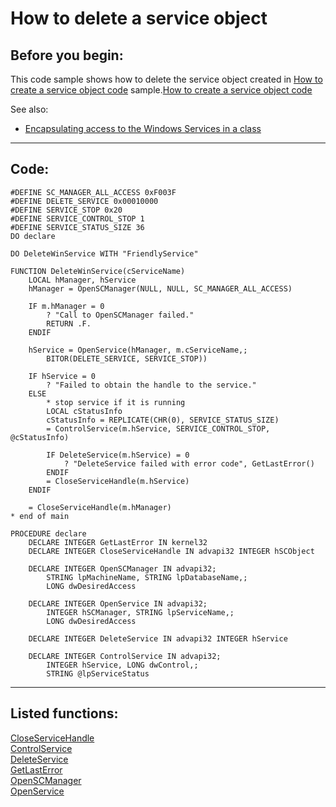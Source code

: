 <link rel="stylesheet" type="text/css" href="../css/win32api.css">  
<link rel="stylesheet" href="https://cdnjs.cloudflare.com/ajax/libs/font-awesome/4.7.0/css/font-awesome.min.css">

# How to delete a service object

## Before you begin:
This code sample shows how to delete the service object created in <a href="?example=517">How to create a service object code</a> sample.[How to create a service object code](sample_517.md)  

See also:

* [Encapsulating access to the Windows Services in a class](sample_476.md)  
  
***  


## Code:
```foxpro  
#DEFINE SC_MANAGER_ALL_ACCESS 0xF003F
#DEFINE DELETE_SERVICE 0x00010000
#DEFINE SERVICE_STOP 0x20
#DEFINE SERVICE_CONTROL_STOP 1
#DEFINE SERVICE_STATUS_SIZE 36
DO declare

DO DeleteWinService WITH "FriendlyService"

FUNCTION DeleteWinService(cServiceName)
	LOCAL hManager, hService
	hManager = OpenSCManager(NULL, NULL, SC_MANAGER_ALL_ACCESS)

	IF m.hManager = 0
		? "Call to OpenSCManager failed."
		RETURN .F.
	ENDIF

	hService = OpenService(hManager, m.cServiceName,;
		BITOR(DELETE_SERVICE, SERVICE_STOP))

	IF hService = 0
		? "Failed to obtain the handle to the service."
	ELSE
		* stop service if it is running
		LOCAL cStatusInfo
		cStatusInfo = REPLICATE(CHR(0), SERVICE_STATUS_SIZE)
		= ControlService(m.hService, SERVICE_CONTROL_STOP, @cStatusInfo)

		IF DeleteService(m.hService) = 0
			? "DeleteService failed with error code", GetLastError()
		ENDIF
		= CloseServiceHandle(m.hService)
	ENDIF

	= CloseServiceHandle(m.hManager)
* end of main

PROCEDURE declare
	DECLARE INTEGER GetLastError IN kernel32
	DECLARE INTEGER CloseServiceHandle IN advapi32 INTEGER hSCObject

	DECLARE INTEGER OpenSCManager IN advapi32;
		STRING lpMachineName, STRING lpDatabaseName,;
		LONG dwDesiredAccess

	DECLARE INTEGER OpenService IN advapi32;
		INTEGER hSCManager, STRING lpServiceName,;
		LONG dwDesiredAccess

	DECLARE INTEGER DeleteService IN advapi32 INTEGER hService

	DECLARE INTEGER ControlService IN advapi32;
		INTEGER hService, LONG dwControl,;
		STRING @lpServiceStatus  
```  
***  


## Listed functions:
[CloseServiceHandle](../libraries/advapi32/CloseServiceHandle.md)  
[ControlService](../libraries/advapi32/ControlService.md)  
[DeleteService](../libraries/advapi32/DeleteService.md)  
[GetLastError](../libraries/kernel32/GetLastError.md)  
[OpenSCManager](../libraries/advapi32/OpenSCManager.md)  
[OpenService](../libraries/advapi32/OpenService.md)  
